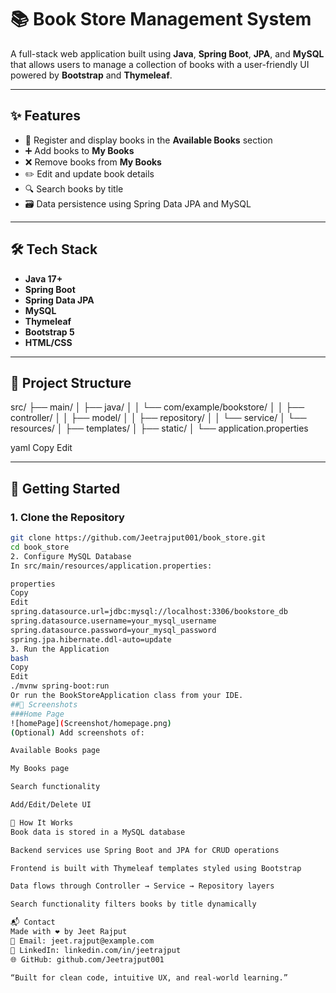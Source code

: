 # 📚 Book Store Management System

A full-stack web application built using **Java**, **Spring Boot**, **JPA**, and **MySQL** that allows users to manage a collection of books with a user-friendly UI powered by **Bootstrap** and **Thymeleaf**.

---

## ✨ Features

- 📖 Register and display books in the **Available Books** section  
- ➕ Add books to **My Books**  
- ❌ Remove books from **My Books**  
- ✏️ Edit and update book details  
- 🔍 Search books by title  
- 🗃️ Data persistence using Spring Data JPA and MySQL

---

## 🛠️ Tech Stack

- **Java 17+**
- **Spring Boot**
- **Spring Data JPA**
- **MySQL**
- **Thymeleaf**
- **Bootstrap 5**
- **HTML/CSS**

---

## 🧩 Project Structure

src/
├── main/
│ ├── java/
│ │ └── com/example/bookstore/
│ │ ├── controller/
│ │ ├── model/
│ │ ├── repository/
│ │ └── service/
│ └── resources/
│ ├── templates/
│ ├── static/
│ └── application.properties

yaml
Copy
Edit

---

## 🚀 Getting Started

### 1. Clone the Repository
```bash
git clone https://github.com/Jeetrajput001/book_store.git
cd book_store
2. Configure MySQL Database
In src/main/resources/application.properties:

properties
Copy
Edit
spring.datasource.url=jdbc:mysql://localhost:3306/bookstore_db
spring.datasource.username=your_mysql_username
spring.datasource.password=your_mysql_password
spring.jpa.hibernate.ddl-auto=update
3. Run the Application
bash
Copy
Edit
./mvnw spring-boot:run
Or run the BookStoreApplication class from your IDE.
##📸 Screenshots
###Home Page
![homePage](Screenshot/homepage.png)
(Optional) Add screenshots of:

Available Books page

My Books page

Search functionality

Add/Edit/Delete UI

🧠 How It Works
Book data is stored in a MySQL database

Backend services use Spring Boot and JPA for CRUD operations

Frontend is built with Thymeleaf templates styled using Bootstrap

Data flows through Controller → Service → Repository layers

Search functionality filters books by title dynamically

📬 Contact
Made with ❤️ by Jeet Rajput
📧 Email: jeet.rajput@example.com
🔗 LinkedIn: linkedin.com/in/jeetrajput
🌐 GitHub: github.com/Jeetrajput001

“Built for clean code, intuitive UX, and real-world learning.”

